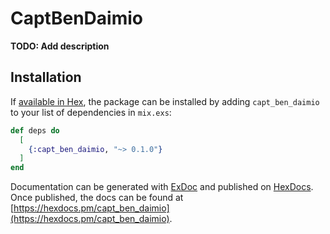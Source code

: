 # CaptBenDaimio

**TODO: Add description**

## Installation

If [available in Hex](https://hex.pm/docs/publish), the package can be installed
by adding `capt_ben_daimio` to your list of dependencies in `mix.exs`:

```elixir
def deps do
  [
    {:capt_ben_daimio, "~> 0.1.0"}
  ]
end
```

Documentation can be generated with [ExDoc](https://github.com/elixir-lang/ex_doc)
and published on [HexDocs](https://hexdocs.pm). Once published, the docs can
be found at [https://hexdocs.pm/capt_ben_daimio](https://hexdocs.pm/capt_ben_daimio).

